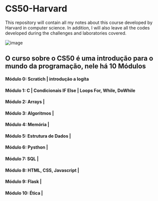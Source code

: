 # CS50-Harvard
This repository will contain all my notes about this course developed by Harvard in computer science. In addition, I will also leave all the codes developed during the challenges and laboratories covered.


![image](https://github.com/emanuelsantossouza/CS50-Harvard/assets/99850729/a51dc1ec-4869-4cd4-ae94-465e69a7fdb5)
## O curso sobre o CS50 é uma introdução para o mundo da programação, nele há 10 Módulos
#### Módulo 0: Scratich | introdução a logíta
#### Módulo 1: C | Condicionais IF Else | Loops For, While, DoWhile
#### Módulo 2: Arrays | 
#### Módulo 3: Algoritmos | 
#### Módulo 4: Memória | 
#### Módulo 5: Estrutura de Dados | 
#### Módulo 6: Pysthon | 
#### Módulo 7: SQL | 
#### Módulo 8: HTML, CSS, Javascript | 
#### Módulo 9: Flask | 
#### Módulo 10: Ética | 

